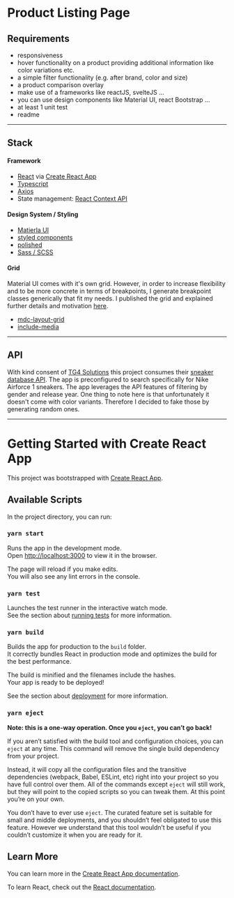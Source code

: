 # Product Listing Page
 
## Requirements

- responsiveness
- hover functionality on a product providing additional information like color variations etc.
- a simple filter functionality (e.g. after brand, color and size)
- a product comparison overlay
- make use of a frameworks like reactJS, svelteJS …
- you can use design components like Material UI, react Bootstrap …
- at least 1 unit test
- readme

---

## Stack

#### Framework
- [React](https://reactjs.org/) via [Create React App](https://github.com/facebook/create-react-app)
- [Typescript](https://www.typescriptlang.org/)
- [Axios](https://www.npmjs.com/package/axios)
- State management: [React Context API](https://reactjs.org/docs/context.html)

#### Design System / Styling
- [Matierla UI](https://material-ui.com/)
- [styled components](https://styled-components.com/)
- [polished](https://polished.js.org/docs/)
- [Sass / SCSS](https://sass-lang.com/)

#### Grid
Material UI comes with it's own grid. However, in order to increase flexibility and to be more concrete in terms of breakpoints, I generate breakpoint classes generically that fit my needs. I published the grid and explained further details and motivation [here](https://www.npmjs.com/package/dasweltbestegrid).
- [mdc-layout-grid](https://github.com/material-components/material-components-web/tree/master/packages/mdc-layout-grid)
- [include-media](https://github.com/eduardoboucas/include-media)

---

## API

With kind consent of [TG4 Solutions](https://tg4.solutions/) this project consumes their [sneaker database API](https://thesneakerdatabase.com/api).
The app is preconfigured to search specifically for Nike Airforce 1 sneakers. The app leverages the API features of filtering by gender and release year. One thing to note here is that unfortunately it doesn't come with color variants. Therefore I decided to fake those by generating random ones.

---

# Getting Started with Create React App

This project was bootstrapped with [Create React App](https://github.com/facebook/create-react-app).

## Available Scripts

In the project directory, you can run:

### `yarn start`

Runs the app in the development mode.\
Open [http://localhost:3000](http://localhost:3000) to view it in the browser.

The page will reload if you make edits.\
You will also see any lint errors in the console.

### `yarn test`

Launches the test runner in the interactive watch mode.\
See the section about [running tests](https://facebook.github.io/create-react-app/docs/running-tests) for more information.

### `yarn build`

Builds the app for production to the `build` folder.\
It correctly bundles React in production mode and optimizes the build for the best performance.

The build is minified and the filenames include the hashes.\
Your app is ready to be deployed!

See the section about [deployment](https://facebook.github.io/create-react-app/docs/deployment) for more information.

### `yarn eject`

**Note: this is a one-way operation. Once you `eject`, you can’t go back!**

If you aren’t satisfied with the build tool and configuration choices, you can `eject` at any time. This command will remove the single build dependency from your project.

Instead, it will copy all the configuration files and the transitive dependencies (webpack, Babel, ESLint, etc) right into your project so you have full control over them. All of the commands except `eject` will still work, but they will point to the copied scripts so you can tweak them. At this point you’re on your own.

You don’t have to ever use `eject`. The curated feature set is suitable for small and middle deployments, and you shouldn’t feel obligated to use this feature. However we understand that this tool wouldn’t be useful if you couldn’t customize it when you are ready for it.

## Learn More

You can learn more in the [Create React App documentation](https://facebook.github.io/create-react-app/docs/getting-started).

To learn React, check out the [React documentation](https://reactjs.org/).

